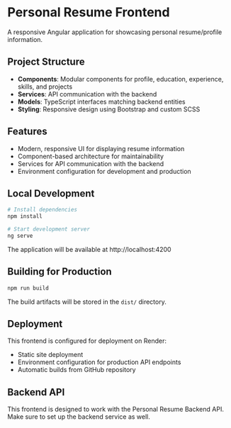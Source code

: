 # Personal Resume Frontend

A responsive Angular application for showcasing personal resume/profile information.

## Project Structure

- **Components**: Modular components for profile, education, experience, skills, and projects
- **Services**: API communication with the backend
- **Models**: TypeScript interfaces matching backend entities
- **Styling**: Responsive design using Bootstrap and custom SCSS

## Features

- Modern, responsive UI for displaying resume information
- Component-based architecture for maintainability
- Services for API communication with the backend
- Environment configuration for development and production

## Local Development

```bash
# Install dependencies
npm install

# Start development server
ng serve
```

The application will be available at http://localhost:4200

## Building for Production

```bash
npm run build
```

The build artifacts will be stored in the `dist/` directory.

## Deployment

This frontend is configured for deployment on Render:
- Static site deployment
- Environment configuration for production API endpoints
- Automatic builds from GitHub repository

## Backend API

This frontend is designed to work with the Personal Resume Backend API. Make sure to set up the backend service as well.
